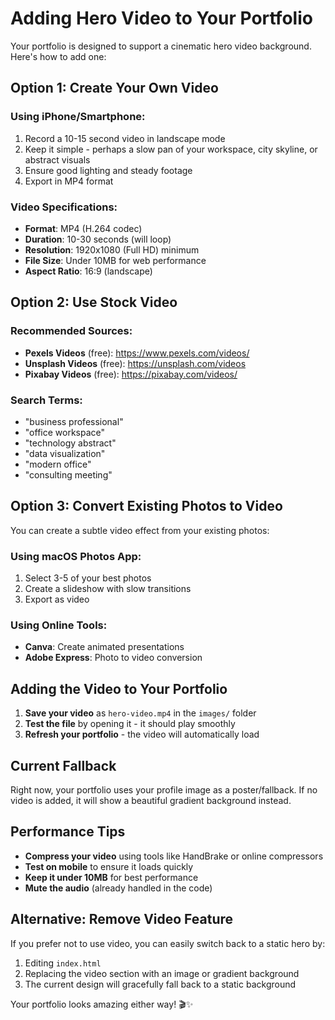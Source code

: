 # Adding Hero Video to Your Portfolio

Your portfolio is designed to support a cinematic hero video background. Here's how to add one:

## Option 1: Create Your Own Video

### Using iPhone/Smartphone:
1. Record a 10-15 second video in landscape mode
2. Keep it simple - perhaps a slow pan of your workspace, city skyline, or abstract visuals
3. Ensure good lighting and steady footage
4. Export in MP4 format

### Video Specifications:
- **Format**: MP4 (H.264 codec)
- **Duration**: 10-30 seconds (will loop)
- **Resolution**: 1920x1080 (Full HD) minimum
- **File Size**: Under 10MB for web performance
- **Aspect Ratio**: 16:9 (landscape)

## Option 2: Use Stock Video

### Recommended Sources:
- **Pexels Videos** (free): https://www.pexels.com/videos/
- **Unsplash Videos** (free): https://unsplash.com/videos
- **Pixabay Videos** (free): https://pixabay.com/videos/

### Search Terms:
- "business professional"
- "office workspace"
- "technology abstract"
- "data visualization"
- "modern office"
- "consulting meeting"

## Option 3: Convert Existing Photos to Video

You can create a subtle video effect from your existing photos:

### Using macOS Photos App:
1. Select 3-5 of your best photos
2. Create a slideshow with slow transitions
3. Export as video

### Using Online Tools:
- **Canva**: Create animated presentations
- **Adobe Express**: Photo to video conversion

## Adding the Video to Your Portfolio

1. **Save your video** as `hero-video.mp4` in the `images/` folder
2. **Test the file** by opening it - it should play smoothly
3. **Refresh your portfolio** - the video will automatically load

## Current Fallback

Right now, your portfolio uses your profile image as a poster/fallback. If no video is added, it will show a beautiful gradient background instead.

## Performance Tips

- **Compress your video** using tools like HandBrake or online compressors
- **Test on mobile** to ensure it loads quickly
- **Keep it under 10MB** for best performance
- **Mute the audio** (already handled in the code)

## Alternative: Remove Video Feature

If you prefer not to use video, you can easily switch back to a static hero by:
1. Editing `index.html`
2. Replacing the video section with an image or gradient background
3. The current design will gracefully fall back to a static background

Your portfolio looks amazing either way! 🎬✨
